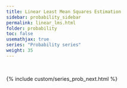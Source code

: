 ```yaml
---
title: Linear Least Mean Squares Estimation
sidebar: probability_sidebar
permalink: linear_lms.html
folder: probability
toc: false
usemathjax: true
series: "Probability series"
weight: 35
---
```




<br>

{% include custom/series_prob_next.html %}
